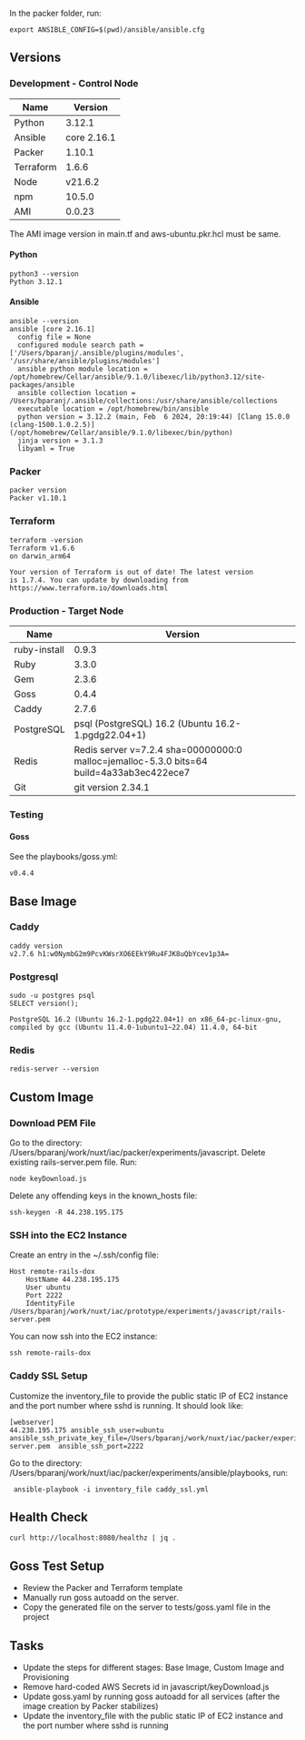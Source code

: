 In the packer folder, run:

```
export ANSIBLE_CONFIG=$(pwd)/ansible/ansible.cfg
```

## Versions

### Development - Control Node

| Name      | Version     |
| --------- | ----------- |
| Python    | 3.12.1      |
| Ansible   | core 2.16.1 |
| Packer    | 1.10.1      |
| Terraform | 1.6.6       |
| Node      | v21.6.2     |
| npm       | 10.5.0      |
| AMI       | 0.0.23      |

The AMI image version in main.tf and aws-ubuntu.pkr.hcl must be same.

#### Python

```
python3 --version
Python 3.12.1
```

#### Ansible

```
ansible --version
ansible [core 2.16.1]
  config file = None
  configured module search path = ['/Users/bparanj/.ansible/plugins/modules', '/usr/share/ansible/plugins/modules']
  ansible python module location = /opt/homebrew/Cellar/ansible/9.1.0/libexec/lib/python3.12/site-packages/ansible
  ansible collection location = /Users/bparanj/.ansible/collections:/usr/share/ansible/collections
  executable location = /opt/homebrew/bin/ansible
  python version = 3.12.2 (main, Feb  6 2024, 20:19:44) [Clang 15.0.0 (clang-1500.1.0.2.5)] (/opt/homebrew/Cellar/ansible/9.1.0/libexec/bin/python)
  jinja version = 3.1.3
  libyaml = True
```

### Packer

```
packer version
Packer v1.10.1
```

### Terraform

```
terraform -version
Terraform v1.6.6
on darwin_arm64

Your version of Terraform is out of date! The latest version
is 1.7.4. You can update by downloading from https://www.terraform.io/downloads.html
```

### Production - Target Node

| Name         | Version                                                                                  |
| ------------ | ---------------------------------------------------------------------------------------- |
| ruby-install | 0.9.3                                                                                    |
| Ruby         | 3.3.0                                                                                    |
| Gem          | 2.3.6                                                                                    |
| Goss         | 0.4.4                                                                                    |
| Caddy        | 2.7.6                                                                                    |
| PostgreSQL   | psql (PostgreSQL) 16.2 (Ubuntu 16.2-1.pgdg22.04+1)                                       |
| Redis        | Redis server v=7.2.4 sha=00000000:0 malloc=jemalloc-5.3.0 bits=64 build=4a33ab3ec422ece7 |
| Git          | git version 2.34.1                                                                       |

### Testing

#### Goss

See the playbooks/goss.yml:

```
v0.4.4
```

## Base Image

### Caddy

```
caddy version
v2.7.6 h1:w0NymbG2m9PcvKWsrXO6EEkY9Ru4FJK8uQbYcev1p3A=
```

### Postgresql

```
sudo -u postgres psql
SELECT version();
```

```
PostgreSQL 16.2 (Ubuntu 16.2-1.pgdg22.04+1) on x86_64-pc-linux-gnu, compiled by gcc (Ubuntu 11.4.0-1ubuntu1~22.04) 11.4.0, 64-bit
```

### Redis

```
redis-server --version

```

## Custom Image

### Download PEM File

Go to the directory: /Users/bparanj/work/nuxt/iac/packer/experiments/javascript. Delete existing rails-server.pem file.
Run:

```
node keyDownload.js
```

Delete any offending keys in the known_hosts file:

```
ssh-keygen -R 44.238.195.175
```

### SSH into the EC2 Instance

Create an entry in the ~/.ssh/config file:

```
Host remote-rails-dox
    HostName 44.238.195.175
    User ubuntu
    Port 2222
    IdentityFile /Users/bparanj/work/nuxt/iac/prototype/experiments/javascript/rails-server.pem
```

You can now ssh into the EC2 instance:

```
ssh remote-rails-dox
```

### Caddy SSL Setup

Customize the inventory_file to provide the public static IP of EC2 instance and the port number where sshd is running. It should look like:

```
[webserver]
44.238.195.175 ansible_ssh_user=ubuntu ansible_ssh_private_key_file=/Users/bparanj/work/nuxt/iac/packer/experiments/javascript/rails-server.pem  ansible_ssh_port=2222
```

Go to the directory: /Users/bparanj/work/nuxt/iac/packer/experiments/ansible/playbooks, run:

```
 ansible-playbook -i inventory_file caddy_ssl.yml
```

## Health Check

```
curl http://localhost:8080/healthz | jq .
```

## Goss Test Setup

- Review the Packer and Terraform template
- Manually run goss autoadd on the server.
- Copy the generated file on the server to tests/goss.yaml file in the project

## Tasks

- Update the steps for different stages: Base Image, Custom Image and Provisioning
- Remove hard-coded AWS Secrets id in javascript/keyDownload.js
- Update goss.yaml by running goss autoadd for all services (after the image creation by Packer stabilizes)
- Update the inventory_file with the public static IP of EC2 instance and the port number where sshd is running
